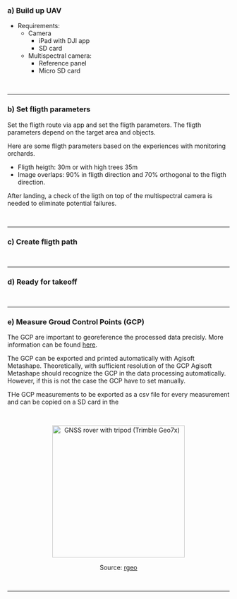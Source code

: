 ### a) Build up UAV

- Requirements:
     - Camera   
          - iPad with DJI app
          - SD card
     - Multispectral camera:
          - Reference panel
          - Micro SD card

<br>

---

### b) Set fligth parameters

Set the fligth route via app and set the fligth parameters. The fligth parameters depend on the target area and objects.

Here are some fligth parameters based on the experiences with monitoring orchards.
* Fligth heigth: 30m or with high trees 35m
* Image overlaps: 90% in fligth direction and 70% orthogonal to the fligth direction.

After landing, a check of the ligth on top of the multispectral camera is needed to eliminate potential failures.

<br>

---

### c) Create fligth path


<br>

---

### d) Ready for takeoff


<br>

---

### e) Measure Groud Control Points (GCP)

The GCP are important to georeference the processed data precisly. 
More information can be found [here](https://www.dronedeploy.com/blog/what-are-ground-control-points-gcps/).

The GCP can be exported and printed automatically with Agisoft Metashape.
Theoretically, with sufficient resolution of the GCP Agisoft Metashape should recognize the GCP in the data processing automatically. However, if this is not the case the GCP have to set manually.

THe GCP measurements to be exported as a csv file for every measurement and can be copied on a SD card in the 



<br>


<p align="center">
     <img src="https://raw.githubusercontent.com/GeowazM/Introduction_UAV/main/images/gcp.png?token=GHSAT0AAAAAAB6YWBWEXTC467URTELYZOHCY7WFP3A"
          alt="GNSS rover with tripod (Trimble Geo7x)" width=300/>
</p>

<p align="center">
     Source: <a href = "https://rgeo.de/en/p/streuobst/"> rgeo </a>
</p>

<br>


--- 
